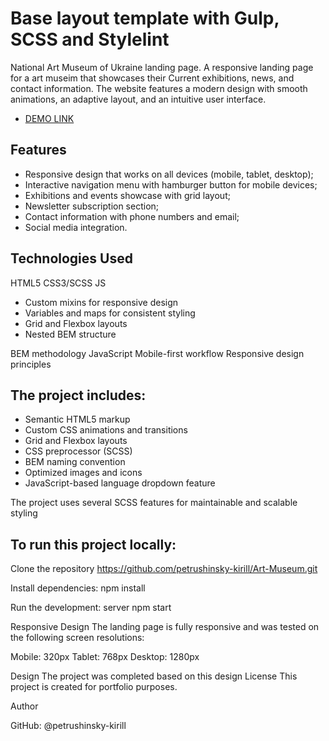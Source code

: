 # Base layout template with Gulp, SCSS and Stylelint
National Art Museum of Ukraine landing page. A responsive landing page for a art museim that showcases their Current exhibitions, news, and contact information. The website features a modern design with smooth animations, an adaptive layout, and an intuitive user interface.

- [DEMO LINK](https://petrushinsky-kirill.github.io/Art-Museum/)

## Features

- Responsive design that works on all devices (mobile, tablet, desktop);
- Interactive navigation menu with hamburger button for mobile devices;
- Exhibitions and events showcase with grid layout;
- Newsletter subscription section;
- Contact information with phone numbers and email;
- Social media integration.

## Technologies Used

HTML5 CSS3/SCSS JS

- Custom mixins for responsive design
- Variables and maps for consistent styling
- Grid and Flexbox layouts
- Nested BEM structure

BEM methodology JavaScript Mobile-first workflow Responsive design principles

## The project includes:

- Semantic HTML5 markup
- Custom CSS animations and transitions
- Grid and Flexbox layouts
- CSS preprocessor (SCSS)
- BEM naming convention
- Optimized images and icons
- JavaScript-based language dropdown feature

The project uses several SCSS features for maintainable and scalable styling

## To run this project locally:

Clone the repository https://github.com/petrushinsky-kirill/Art-Museum.git

Install dependencies: npm install

Run the development: server npm start

Responsive Design The landing page is fully responsive and was tested on the following screen resolutions:

Mobile: 320px Tablet: 768px Desktop: 1280px

Design The project was completed based on this design License This project is created for portfolio purposes.

Author

GitHub: @petrushinsky-kirill
